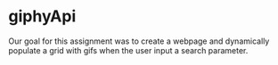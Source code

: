 # giphyApi
Our goal for this assignment was to create a webpage and dynamically populate a grid with gifs when the user input a search parameter.
